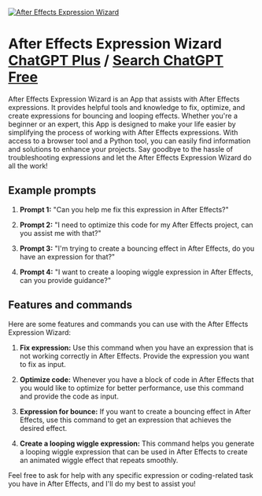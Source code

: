 
[![After Effects Expression Wizard](https://files.oaiusercontent.com/file-plJ30pO5OKBd6EzG0b0xb9Mt?se=2123-10-16T07%3A16%3A12Z&sp=r&sv=2021-08-06&sr=b&rscc=max-age%3D31536000%2C%20immutable&rscd=attachment%3B%20filename%3Dcc8c114e-8756-4170-8040-f0ee2bfd20ba.png&sig=Rv66ZPAPGhdRKNTpodJqQPvf0/zuiAty2NicllcvlFA%3D)](https://chat.openai.com/g/g-nO0r7stY3-after-effects-expression-wizard)

# After Effects Expression Wizard [ChatGPT Plus](https://chat.openai.com/g/g-nO0r7stY3-after-effects-expression-wizard) / [Search ChatGPT Free](https://gptcall.net/index.html#/?search=After%20Effects%20Expression%20Wizard)

After Effects Expression Wizard is an App that assists with After Effects expressions. It provides helpful tools and knowledge to fix, optimize, and create expressions for bouncing and looping effects. Whether you're a beginner or an expert, this App is designed to make your life easier by simplifying the process of working with After Effects expressions. With access to a browser tool and a Python tool, you can easily find information and solutions to enhance your projects. Say goodbye to the hassle of troubleshooting expressions and let the After Effects Expression Wizard do all the work!

## Example prompts

1. **Prompt 1:** "Can you help me fix this expression in After Effects?"

2. **Prompt 2:** "I need to optimize this code for my After Effects project, can you assist me with that?"

3. **Prompt 3:** "I'm trying to create a bouncing effect in After Effects, do you have an expression for that?"

4. **Prompt 4:** "I want to create a looping wiggle expression in After Effects, can you provide guidance?"

## Features and commands

Here are some features and commands you can use with the After Effects Expression Wizard:

1. **Fix expression:** Use this command when you have an expression that is not working correctly in After Effects. Provide the expression you want to fix as input.

2. **Optimize code:** Whenever you have a block of code in After Effects that you would like to optimize for better performance, use this command and provide the code as input.

3. **Expression for bounce:** If you want to create a bouncing effect in After Effects, use this command to get an expression that achieves the desired effect.

4. **Create a looping wiggle expression:** This command helps you generate a looping wiggle expression that can be used in After Effects to create an animated wiggle effect that repeats smoothly.

Feel free to ask for help with any specific expression or coding-related task you have in After Effects, and I'll do my best to assist you!


